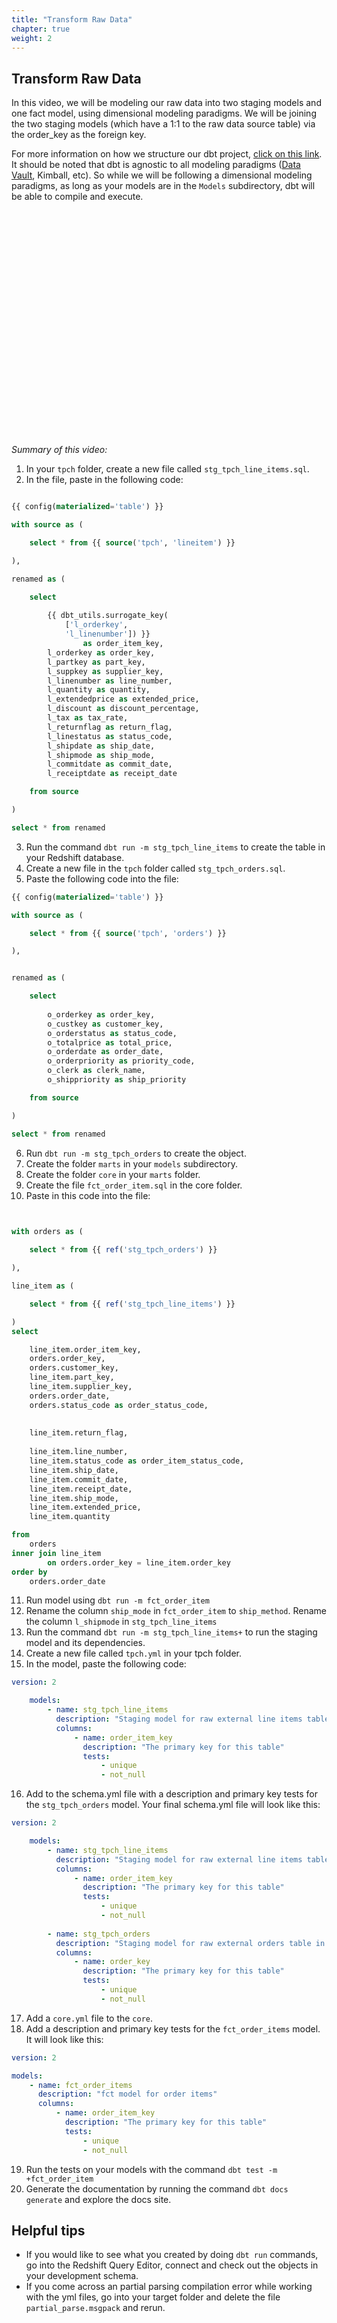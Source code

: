 ```yaml
---
title: "Transform Raw Data"
chapter: true
weight: 2
---
```


## Transform Raw Data

In this video, we will be modeling our raw data into two staging models and one fact model, using dimensional modeling paradigms. We will be joining the two staging models (which have a 1:1 to the raw data source table) via the order_key as the foreign key. 

For more information on how we structure our dbt project, [click on this link](https://discourse.getdbt.com/t/how-we-structure-our-dbt-projects/355). It should be noted that dbt is agnostic to 
all modeling paradigms ([Data Vault](https://dbtvault.readthedocs.io/en/latest/), Kimball, etc). So while we will be following a dimensional modeling paradigms, as long as your models are in the `Models` subdirectory, dbt will be able to compile and execute. 

<script src="https://fast.wistia.com/embed/medias/6qocbhe33q.jsonp" async></script><script src="https://fast.wistia.com/assets/external/E-v1.js" async></script><div class="wistia_responsive_padding" style="padding:71.46% 0 0 0;position:relative;"><div class="wistia_responsive_wrapper" style="height:100%;left:0;position:absolute;top:0;width:100%;"><div class="wistia_embed wistia_async_6qocbhe33q videoFoam=true" style="height:100%;position:relative;width:100%"><div class="wistia_swatch" style="height:100%;left:0;opacity:0;overflow:hidden;position:absolute;top:0;transition:opacity 200ms;width:100%;"><img src="https://fast.wistia.com/embed/medias/6qocbhe33q/swatch" style="filter:blur(5px);height:100%;object-fit:contain;width:100%;" alt="" aria-hidden="true" onload="this.parentNode.style.opacity=1;" /></div></div></div></div>


*Summary of this video:*

1. In your `tpch` folder, create a new file called `stg_tpch_line_items.sql`.
2. In the file, paste in the following code:

```sql

{{ config(materialized='table') }}

with source as (

    select * from {{ source('tpch', 'lineitem') }}

),

renamed as (

    select
    
        {{ dbt_utils.surrogate_key(
            ['l_orderkey', 
            'l_linenumber']) }}
                as order_item_key,
        l_orderkey as order_key,
        l_partkey as part_key,
        l_suppkey as supplier_key,
        l_linenumber as line_number,
        l_quantity as quantity,
        l_extendedprice as extended_price,
        l_discount as discount_percentage,
        l_tax as tax_rate,
        l_returnflag as return_flag,
        l_linestatus as status_code,
        l_shipdate as ship_date,
        l_shipmode as ship_mode, 
        l_commitdate as commit_date,
        l_receiptdate as receipt_date

    from source

)

select * from renamed


```

3. Run the command `dbt run -m stg_tpch_line_items` to create the table in your Redshift database.
4. Create a new file in the `tpch` folder called `stg_tpch_orders.sql`.
5. Paste the following code into the file:

```sql
{{ config(materialized='table') }}

with source as (

    select * from {{ source('tpch', 'orders') }}

),


renamed as (

    select
    
        o_orderkey as order_key,
        o_custkey as customer_key,
        o_orderstatus as status_code,
        o_totalprice as total_price,
        o_orderdate as order_date,
        o_orderpriority as priority_code,
        o_clerk as clerk_name,
        o_shippriority as ship_priority

    from source

)

select * from renamed

```
6. Run `dbt run -m stg_tpch_orders` to create the object. 
7. Create the folder `marts` in your `models` subdirectory.
8. Create the folder `core` in your `marts` folder. 
9. Create the file `fct_order_item.sql` in the core folder.
10. Paste in this code into the file: 

```sql


with orders as (
    
    select * from {{ ref('stg_tpch_orders') }}

),

line_item as (

    select * from {{ ref('stg_tpch_line_items') }}

)
select 

    line_item.order_item_key,
    orders.order_key,
    orders.customer_key,
    line_item.part_key,
    line_item.supplier_key,
    orders.order_date,
    orders.status_code as order_status_code,
    
    
    line_item.return_flag,
    
    line_item.line_number,
    line_item.status_code as order_item_status_code,
    line_item.ship_date,
    line_item.commit_date,
    line_item.receipt_date,
    line_item.ship_mode,
    line_item.extended_price,
    line_item.quantity

from
    orders
inner join line_item
        on orders.order_key = line_item.order_key
order by
    orders.order_date
```

11. Run model using `dbt run -m fct_order_item`
12. Rename the column `ship_mode` in `fct_order_item` to `ship_method`. Rename the column `l_shipmode` in `stg_tpch_line_items`
13. Run the command `dbt run -m stg_tpch_line_items+` to run the staging model and its dependencies.
14. Create a new file called `tpch.yml` in your tpch folder. 
15. In the model, paste the following code:

```yml 
version: 2

    models:
        - name: stg_tpch_line_items
          description: "Staging model for raw external line items table in S3"
          columns:
              - name: order_item_key
                description: "The primary key for this table"
                tests:
                    - unique
                    - not_null
```
16. Add to the schema.yml file with a description and primary key tests for the `stg_tpch_orders` model. Your final schema.yml file will look like this:


```yml 
version: 2

    models:
        - name: stg_tpch_line_items
          description: "Staging model for raw external line items table in S3"
          columns:
              - name: order_item_key
                description: "The primary key for this table"
                tests:
                    - unique
                    - not_null
    
        - name: stg_tpch_orders
          description: "Staging model for raw external orders table in S3"
          columns:
              - name: order_key
                description: "The primary key for this table"
                tests:
                    - unique
                    - not_null    
``` 
17. Add a `core.yml` file to the `core`. 
18. Add a description and primary key tests for the `fct_order_items` model. It will look like this: 

```yml
version: 2

models:
    - name: fct_order_items
      description: "fct model for order items"
      columns:
          - name: order_item_key
            description: "The primary key for this table"
            tests:
                - unique
                - not_null
```
19. Run the tests on your models with the command `dbt test -m +fct_order_item`
20. Generate the documentation by running the command `dbt docs generate` and explore the docs site. 



## Helpful tips
- If you would like to see what you created by doing `dbt run` commands, go into the Redshift Query Editor, connect and check out the objects in your development schema. 
- If you come across an partial parsing compilation error while working with the yml files, go into your target folder and delete the file `partial_parse.msgpack` and rerun. 